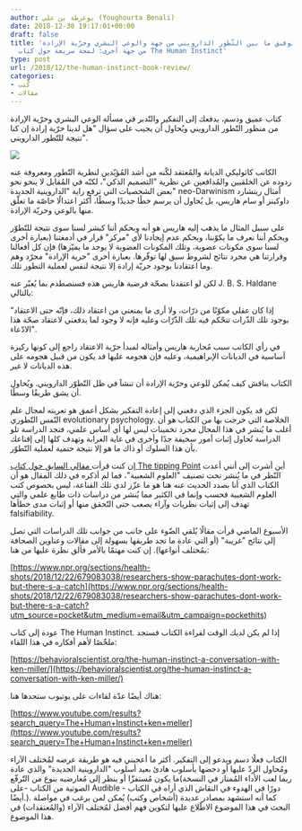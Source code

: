 ```yaml
---
author: يوغرطة بن علي (Youghourta Benali)
date: 2018-12-30 19:17:01+00:00
draft: false
title: 'هل يُمكن التوفيق ما بين التّطور الدارويني من جهة والوعي البشري وحرّية الإرادة
  من جهة أخرى: لمحة سريعة حول كتاب The Human Instinct'
type: post
url: /2018/12/the-human-instinct-book-review/
categories:
- كُتب
- مقالات
---
```


كتاب عميق ودسم، يدفعك إلى التفكير والتّدبر في مسألة الوعي البشري وحرّية الإرادة من منظور التّطور الدارويني ويُحاول أن يجيب على سؤال "هل لدينا حرّية إرادة إن كنا نتيجة للتّطور الدارويني".




[![](http://www.it-scoop.com/wp-content/uploads/2018/12/The-Human-Instinct.jpg)
](http://www.it-scoop.com/2018/12/the-human-instinct-book-review/the-human-instinct/)




الكاتب كاثوليكي الديانة والمُعتقد لكّنه من أشد المُؤيّدين لنظرية التّطور ومعروفة عنه ردوده عن الخلقيين والمُدافعين عن نظرية "التصميم الذكي"، لكنّه في المُقابل لا ينحو نحو بعض الشخصيات التي ترفع راية "الداروينية الجديدة" neo-Darwinism أمثال ريتشارد داوكينز أو سام هاريس، بل يُحاول أن يرسم خطًا جديدًا وسطًا، أكثر اعتدالًا خاصّة ما تعلّق منها بالوعي وحريّة الإرادة.




على سبيل المثال ما يذهب إليه هاريس هو أنه وبحكم أننا كبشر لسنا سوى نتيجة للتّطوّر وبحكم أننا نعرف ما يكوّننا، وبحكم عدم إيجادنا لأي "مركز" قرار في أدمغتنا (بعبارة أخرى لسنا سوى مكونات عضوية، وتلك المكونات العضوية لا يوجد ما يميّزها) فإن كل أفعالنا وقرارتنا هي مجرد نتائج لشروط سبق لها توفّرها. بعبارة أخرى "حرية الإرادة" مجرّد وهم وما اعتقادنا بوجود حريّة إرادة إلا نتيجة لنفس لعملية التطور تلك.




لكن لو اعتقدنا بصحّة فرضية هاريس هذه فسنصطدم بما يُعبّر عنه J. B. S. Haldane بالتالي:




“إذا كان عقلي مكوّنًا من ذرّات، ولا أرى ما يمنعني من اعتقاد ذلك، فإنّه حتى الاعتقاد بوجود تلك الذّرات تتحّكم فيه تلك الذّرّات وعليه فإنه لا وجود لما يدفعني لاعتقاد صحّة هذا الادّعاء".




في رأي الكاتب سبب مُحاربة هاريس وأمثاله لمبدأ حرّية الاعتقاد راجع إلى كونها ركيزة أساسية في الديانات الإبراهيمية، وعليه فإن هجومه عليها قد يكون من قبيل هجومه على هذه الديانات لا غير.




الكتاب يناقش كيف يُمكن للوعي وحرّية الإرادة أن تنشآ في ظل التّطوّر الدارويني. ويُحاول أن يشق طريقًا وسطًا.




لكن قد يكون الجزء الذي دفعني إلى إعادة التفكير بشكل أعمق هو تعريته لمجال علم النّفس التّطوري evolutionary psychology. الخلاصة التي خرجت بها من الكتاب هو أن أغلب ما يُنشر في هذا المجال مجرد تخمينات ليس لها أي أساس علمي، فتجد الدراسة تلو الدراسة تُحاول إثبات أمور سخيفة جدًا وأخرى في غاية الغرابة وتهدف كلها إلى إقناعك بأن هذا السلوك أو ذاك ما هو إلا نتيجة حتمية لعملية التّطوّر.




إن كنت قرأت[ مقالي السابق حول كتاب ](http://www.it-scoop.com/2018/12/the-tipping-point-book-review/)[The tipping Point](http://www.it-scoop.com/2018/12/the-tipping-point-book-review/) أين أشرت إلى أنني أعدت النّظر في ما يُنشر تحت تصنيف "العلوم الشعبية"، فما لم أذكره في ذلك المقال هو أن الكتاب الذي أنا بصدد الحديث عنه هنا هو ما عزّز لدي تلك القناعة، ليس بخصوص كتب العلوم الشعبية فحسب وإنما في الكثير مما يُنشر من دراسات ذات طابع علمي والتي تهدف إلى إثبات نظريات وآراء يصعب حتى التّحقق منها أو إثبات مدى خطأها falsifiability.




الأسبوع الماضي قرأت مقالًا يُلقي الضّوء على جانب من جوانب تلك الدراسات التي تصل إلى نتائج "غريبة" (أو التي عادة ما تجد طريقها بسهولة إلى مقالات وعناوين الصحافة بمُختلف أنواعها). إن كنت مهتمًا بالأمر فألق نظرة عليها من هنا:




[https://www.npr.org/sections/health-shots/2018/12/22/679083038/researchers-show-parachutes-dont-work-but-there-s-a-catch](https://www.npr.org/sections/health-shots/2018/12/22/679083038/researchers-show-parachutes-dont-work-but-there-s-a-catch?utm_source=pocket&utm_medium=email&utm_campaign=pockethits)




عودة إلى كتاب The Human Instinct. إذا لم يكن لديك الوقت لقراءة الكتاب فستجد ملخّصًا لأهم أفكاره في هذا اللقاء:




[https://behavioralscientist.org/the-human-instinct-a-conversation-with-ken-miller/](https://behavioralscientist.org/the-human-instinct-a-conversation-with-ken-miller/)




هناك أيضًا عدّة لقاءات على يوتيوب ستجدها هنا:




[https://www.youtube.com/results?search_query=The+Human+Instinct+ken+meller](https://www.youtube.com/results?search_query=The+Human+Instinct+ken+meller)




الكتاب فعلًا دسم ويدعو إلى التفكير. أكثر ما أعجبني فيه هو طريقة عرضه لمُختلف الآراء ومُحاول الردّ عليها أو دحضها بأسلوب هادئ بعيد أسلوب "الداروينية الجديدة" والذي عادة ما يكون مُستفزّا أو ينظر إلى مُعارضيه بنوع من التّرفّع(ربما لعب الأداء المُمتاز في النسخة الصوتية من الكتاب -على Audible - دورًا في الهدوء في النقاش الذي أراه في الكتاب أيضًا.). كما أنه استشهد بمصادر عديدة (أشخاص وكتب) يُمكن لمن يرغب في مواصلة البحث في هذا الموضوع الاطّلاع عليها لتكوين فهم أفضل لمُختلف الآراء (والمُعتقدات) في هذا الموضوع.
